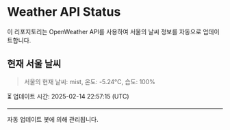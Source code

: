 
# Weather API Status

이 리포지토리는 OpenWeather API를 사용하여 서울의 날씨 정보를 자동으로 업데이트합니다.

## 현재 서울 날씨
> 서울의 현재 날씨: mist, 온도: -5.24°C, 습도: 100%

⏳ 업데이트 시간: 2025-02-14 22:57:15 (UTC)

---
자동 업데이트 봇에 의해 관리됩니다.
